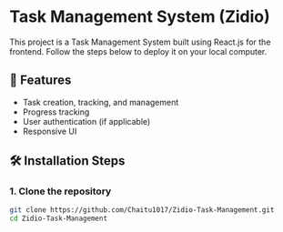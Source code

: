 # Task Management System (Zidio)

This project is a Task Management System built using React.js for the frontend. Follow the steps below to deploy it on your local computer.

## 🚀 Features
- Task creation, tracking, and management
- Progress tracking
- User authentication (if applicable)
- Responsive UI

## 🛠️ Installation Steps

### **1. Clone the repository**
```sh
git clone https://github.com/Chaitu1017/Zidio-Task-Management.git
cd Zidio-Task-Management

